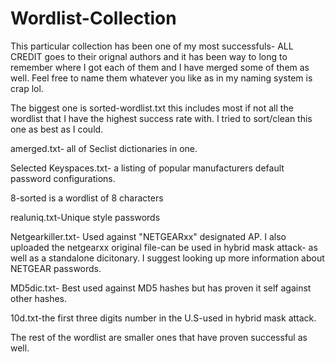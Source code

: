 # Wordlist-Collection
This particular collection has been one of my most successfuls-
ALL CREDIT goes to their orignal authors and it has been way to long to remember where I got each of them and I have merged 
some of them as well. Feel free to name them whatever you like as in my naming system is crap lol.


The biggest one is sorted-wordlist.txt this includes most if not all the wordlist that I have the highest success rate with. I tried to sort/clean this one as best as I could.

amerged.txt- all of Seclist dictionaries in one.

Selected Keyspaces.txt- a listing of popular manufacturers default password configurations.

8-sorted is a wordlist of 8 characters 

realuniq.txt-Unique style passwords

Netgearkiller.txt- Used against "NETGEARxx" designated AP. I also uploaded the netgearxx original file-can be used in hybrid mask attack- as well as a standalone dicitonary. I suggest looking up more information about NETGEAR passwords.

MD5dic.txt- Best used against MD5 hashes but has proven it self against other hashes.

10d.txt-the first three digits  number in the U.S-used in hybrid mask attack.

The rest of the wordlist are smaller ones that have proven successful as well. 

